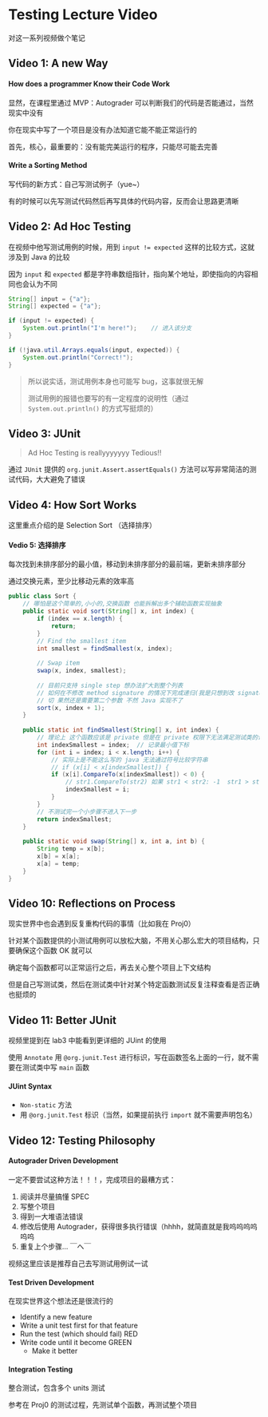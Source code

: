 # Testing Lecture Video

对这一系列视频做个笔记

## Video 1: A new Way

#### How does a programmer Know their Code Work

显然，在课程里通过 MVP：Autograder 可以判断我们的代码是否能通过，当然现实中没有

你在现实中写了一个项目是没有办法知道它能不能正常运行的

首先，核心，最重要的：没有能完美运行的程序，只能尽可能去完善



#### Write a Sorting Method

写代码的新方式：自己写测试例子（yue~）

有的时候可以先写测试代码然后再写具体的代码内容，反而会让思路更清晰



## Video 2: Ad Hoc Testing

在视频中他写测试用例的时候，用到 `input != expected` 这样的比较方式，这就涉及到 Java 的比较

因为 `input` 和 `expected` 都是字符串数组指针，指向某个地址，即使指向的内容相同也会认为不同

```java
String[] input = {"a"};
String[] expected = {"a"};

if (input != expected) {
    System.out.println("I'm here!");	// 进入该分支
}

if (!java.util.Arrays.equals(input, expected)) {
    System.out.println("Correct!");
}
```

> 所以说实话，测试用例本身也可能写 bug，这事就很无解
>
> 测试用例的报错也要写的有一定程度的说明性（通过 `System.out.println()` 的方式写挺烦的）



## Video 3: JUnit

> Ad Hoc Testing is reallyyyyyyy Tedious!!

通过 `JUnit` 提供的 `org.junit.Assert.assertEquals()` 方法可以写非常简洁的测试代码，大大避免了错误



## Video 4: How Sort Works

这里重点介绍的是 Selection Sort （选择排序）



#### Vedio 5: 选择排序

每次找到未排序部分的最小值，移动到未排序部分的最前端，更新未排序部分

通过交换元素，至少比移动元素的效率高

```java
public class Sort {
    // 哪怕是这个简单的,小小的,交换函数 也能拆解出多个辅助函数实现抽象
    public static void sort(String[] x, int index) {
        if (index == x.length) {
            return;
        }
        // Find the smallest item
        int smallest = findSmallest(x, index);
        
        // Swap item
        swap(x, index, smallest);
        
        // 目前只支持 single step 想办法扩大到整个列表
        // 如何在不修改 method signature 的情况下完成递归(我是只想到改 signature 的方法)
        // 切 果然还是需要第二个参数 不然 Java 实现不了
        sort(x, index + 1);
    }
    
    public static int findSmallest(String[] x, int index) {
        // 理论上 这个函数应该是 private 但是在 private 权限下无法满足测试类的访问
        int indexSmallest = index;	// 记录最小值下标
        for (int i = index; i < x.length; i++) {
            // 实际上是不能这么写的 java 无法通过符号比较字符串
            // if (x[i] < x[indexSmallest]) {  
            if (x[i].CompareTo(x[indexSmallest]) < 0) {
                // str1.CompareTo(str2) 如果 str1 < str2: -1	str1 > str2: +1
                indexSmallest = i;
            }
        }
        // 不测试完一个小步骤不进入下一步
        return indexSmallest;
    }
    
    public static void swap(String[] x, int a, int b) {
    	String temp = x[b];
        x[b] = x[a];
        x[a] = temp;
    }
}
```



## Video 10: Reflections on Process

现实世界中也会遇到反复重构代码的事情（比如我在 Proj0）

针对某个函数提供的小测试用例可以放松大脑，不用关心那么宏大的项目结构，只要确保这个函数 OK 就可以

确定每个函数都可以正常运行之后，再去关心整个项目上下文结构

但是自己写测试类，然后在测试类中针对某个特定函数测试反复注释查看是否正确也挺烦的



## Video 11: Better JUnit

视频里提到在 lab3 中能看到更详细的 JUint 的使用

使用 `Annotate` 用 `@org.junit.Test` 进行标识，写在函数签名上面的一行，就不需要在测试类中写 `main` 函数



#### JUint Syntax

- `Non-static` 方法
- 用 `@org.junit.Test` 标识（当然，如果提前执行 `import` 就不需要声明包名）



## Video 12: Testing Philosophy

#### Autograder Driven Development

一定不要尝试这种方法！！！，完成项目的最糟方式：

1. 阅读并尽量搞懂 SPEC
2. 写整个项目
3. 得到一大堆语法错误
4. 修改后使用 Autograder，获得很多执行错误（hhhh，就简直就是我呜呜呜呜呜呜
5. 重复上个步骤... ￣へ￣

视频这里应该是推荐自己去写测试用例试一试



#### Test Driven Development

在现实世界这个想法还是很流行的

- Identify a new feature
- Write a unit test first for that feature
- Run the test (which should fail) RED
- Write code until it become GREEN
  - Make it better



#### Integration Testing

整合测试，包含多个 units 测试

参考在 Proj0 的测试过程，先测试单个函数，再测试整个项目